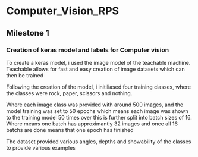 # Computer_Vision_RPS

## Milestone 1

### Creation of keras model and labels for Computer vision

To create a keras model, i used the image model of the teachable machine. Teachable allows for fast and easy creation of image datasets which can then be trained

Following the creation of the model, i initiliased four training classes, where the classes were rock, paper, scissors and nothing.

Where each image class was provided with around 500 images, and the model training was set to 50 epochs which means each image was shown to the training model 50 times over this is further split into batch sizes of 16. Where means one batch has approximantly 32 images and once all 16 batchs are done means that one epoch has finished

The dataset provided various angles, depths and showability of the classes to provide various examples